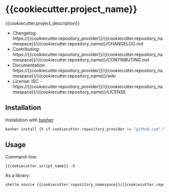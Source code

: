 # {{cookiecutter.project_name}}
{{cookiecutter.project_description}}

- Changelog: https://{{cookiecutter.repository_provider}}/{{cookiecutter.repository_namespace}}/{{cookiecutter.repository_name}}/CHANGELOG.md
- Contributing: https://{{cookiecutter.repository_provider}}/{{cookiecutter.repository_namespace}}/{{cookiecutter.repository_name}}/CONTRIBUTING.md
- Documentation: https://{{cookiecutter.repository_provider}}/{{cookiecutter.repository_namespace}}/{{cookiecutter.repository_name}}/wiki
- License: ISC - https://{{cookiecutter.repository_provider}}/{{cookiecutter.repository_namespace}}/{{cookiecutter.repository_name}}/LICENSE

## Installation
Installation with [basher](https://github.com/basherpm/basher):
```bash
basher install {% if cookiecutter.repository_provider != "github.com" %}{{ cookiecutter.repository_provider}}/{% endif %}{{cookiecutter.repository_namespace}}/{{cookiecutter.repository_name}}
```

## Usage
Command-line:
```
{{cookiecutter.script_name}} -h
```

As a library:
```bash
shellm source {{cookiecutter.repository_namespace}}/{{cookiecutter.repository_name}}
```
